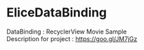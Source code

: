 # EliceDataBinding
DataBinding : RecyclerView Movie Sample
<br />Description for project : https://goo.gl/JM7jGz
